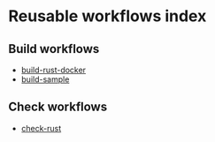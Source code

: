 # Reusable workflows index

## Build workflows

- [build-rust-docker](build-rust-docker.md)
- [build-sample](build-sample.md)

## Check workflows

- [check-rust](check-rust.md)
